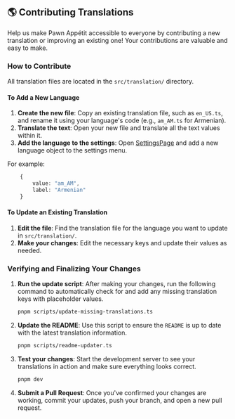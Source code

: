 ## 🌎 Contributing Translations

Help us make Pawn Appétit accessible to everyone by contributing a new translation or improving an existing one\! Your contributions are valuable and easy to make.

### How to Contribute

All translation files are located in the `src/translation/` directory.

#### To Add a New Language

1.  **Create the new file**: Copy an existing translation file, such as `en_US.ts`, and rename it using your language's code (e.g., `am_AM.ts` for Armenian).
2.  **Translate the text**: Open your new file and translate all the text values within it.
3.  **Add the language to the settings**: Open [SettingsPage](src/features/settings/SettingsPage.tsx) and add a new language object to the settings menu.

For example:
<!-- end list -->

```typescript
    {
        value: "am_AM",
        label: "Armenian"
    }
```

#### To Update an Existing Translation

1.  **Edit the file**: Find the translation file for the language you want to update in `src/translation/`.
2.  **Make your changes**: Edit the necessary keys and update their values as needed.

### Verifying and Finalizing Your Changes

1.  **Run the update script**: After making your changes, run the following command to automatically check for and add any missing translation keys with placeholder values.

    ```sh
    pnpm scripts/update-missing-translations.ts
    ```

2.  **Update the README**: Use this script to ensure the `README` is up to date with the latest translation information.

    ```sh
    pnpm scripts/readme-updater.ts
    ```

3.  **Test your changes**: Start the development server to see your translations in action and make sure everything looks correct.

    ```sh
    pnpm dev
    ```

4.  **Submit a Pull Request**: Once you've confirmed your changes are working, commit your updates, push your branch, and open a new pull request.